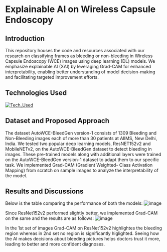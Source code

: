 # Explainable AI on Wireless Capsule Endoscopy

## Introduction
This repository houses the code and resources associated with our research on classifying frames as bleeding or non-bleeding in Wireless Capsule Endoscopy (WCE) images using deep learning (DL) models. We emphasize explainable AI (XAI) by leveraging Grad-CAM for enhanced interpretability, enabling better understanding of model decision-making and facilitating targeted improvement efforts.

## Technologies Used
[![Tech_Used](https://skills.thijs.gg/icons?i=py,tensorflow&theme=dark)](https://skills.thijs.gg)

## Dataset and Proposed Approach
The dataset AutoWCE-BleedGen version-1 consists of 1309 Bleeding and Non-Bleeding images each of more than 30 patients at  AIIMS, New Delhi, India.
We tested two popular deep learning models, ResNET152v2 and MobileNETv2, on the AutoWCE-BleedGen dataset to detect bleeding in images. These pre-trained models along with additional layers were trained on the AutoWCE-BleedGen version-1 dataset to adapt them to our specific task. We implemented Grad-CAM (Gradient Weighted- Class Activation Mapping) from scratch on sample images to analyze the interpretability of the model.

## Results and Discussions
Below is the table comparing the performance of both the models:
![image](https://github.com/Manvith-Prabhu/WCE_XAI/assets/100431364/796a0f30-69d8-407b-8d71-863c410bf38a)

Since ResNet152v2 performed slightly better, we implemented Grad-CAM on the same and the results are as follows:
![image](https://github.com/Manvith-Prabhu/WCE_XAI/assets/100431364/5f4243ea-e7c1-4513-b5ff-edc6507236ee)

In the 1st set of images Grad-CAM on ResNet152v2 highlightes the bleeding region whereas in 2nd set no region is significantly higlighted. Seeing how the AI makes decisions about bleeding pictures helps doctors trust it more, leading to better and more confident diagnoses.

